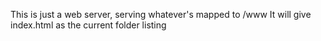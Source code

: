 This is just a web server, serving whatever's mapped to /www
It will give index.html as the current folder listing
